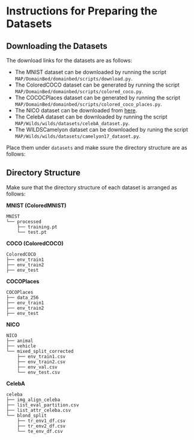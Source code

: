 # Instructions for Preparing the Datasets

## Downloading the Datasets

The download links for the datasets are as follows:

- The MNIST dataset can be downloaded by running the script `MAP/DomainBed/domainbed/scripts/download.py`.  
- The ColoredCOCO dataset can be generated by running the script `MAP/DomainBed/domainbed/scripts/colored_coco.py`. 
- The COCOCPlaces dataset can be generated by running the script `MAP/DomainBed/domainbed/scripts/colored_coco_places.py`.
- The NICO dataset can be downloaded from [here](https://nico.thumedialab.com/).
- The CelebA dataset can be downloaded by running the script `MAP/Wilds/wilds/datasets/celebA_dataset.py`.
- The WILDSCamelyon dataset can be downloaded by runing the script `MAP/Wilds/wilds/datasets/camelyon17_dataset.py`.

Place them under `datasets` and make ssure the directory structure are as follows: 
 
## Directory Structure

Make sure that the directory structure of each dataset is arranged as follows:

**MNIST (ColoredMNIST)**
```
MNIST
└── processed
    ├── training.pt
    └── test.pt
```

**COCO (ColoredCOCO)**
```
ColoredCOCO
├── env_train1
├── env_train2
├── env_test
```

**COCOPlaces**
```
COCOPlaces
├── data_256
├── env_train1
├── env_train2
├── env_test
```

**NICO**
```
NICO
├── animal
├── vehicle
└── mixed_split_corrected
    ├── env_train1.csv
    ├── env_train2.csv
    ├── env_val.csv
    └── env_test.csv
```

**CelebA**
```
celeba
├── img_align_celeba
├── list_eval_partition.csv
├── list_attr_celeba.csv
└── blond_split
    ├── tr_env1_df.csv
    ├── tr_env2_df.csv
    └── te_env_df.csv
```


